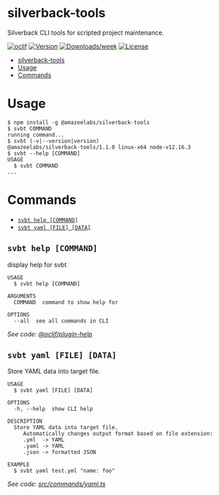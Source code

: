 # silverback-tools

Silverback CLI tools for scripted project maintenance.

[![oclif](https://img.shields.io/badge/cli-oclif-brightgreen.svg)](https://oclif.io)
[![Version](https://img.shields.io/npm/v/silverback-tools.svg)](https://npmjs.org/package/silverback-tools)
[![Downloads/week](https://img.shields.io/npm/dw/silverback-tools.svg)](https://npmjs.org/package/silverback-tools)
[![License](https://img.shields.io/npm/l/silverback-tools.svg)](https://github.com/AmazeeLabs/silverback-tools/blob/master/package.json)

<!-- toc -->
* [silverback-tools](#silverback-tools)
* [Usage](#usage)
* [Commands](#commands)
<!-- tocstop -->

# Usage

<!-- usage -->
```sh-session
$ npm install -g @amazeelabs/silverback-tools
$ svbt COMMAND
running command...
$ svbt (-v|--version|version)
@amazeelabs/silverback-tools/1.1.0 linux-x64 node-v12.16.3
$ svbt --help [COMMAND]
USAGE
  $ svbt COMMAND
...
```
<!-- usagestop -->

# Commands

<!-- commands -->
* [`svbt help [COMMAND]`](#svbt-help-command)
* [`svbt yaml [FILE] [DATA]`](#svbt-yaml-file-data)

## `svbt help [COMMAND]`

display help for svbt

```
USAGE
  $ svbt help [COMMAND]

ARGUMENTS
  COMMAND  command to show help for

OPTIONS
  --all  see all commands in CLI
```

_See code: [@oclif/plugin-help](https://github.com/oclif/plugin-help/blob/v2.2.3/src/commands/help.ts)_

## `svbt yaml [FILE] [DATA]`

Store YAML data into target file.

```
USAGE
  $ svbt yaml [FILE] [DATA]

OPTIONS
  -h, --help  show CLI help

DESCRIPTION
  Store YAML data into target file.
     Automatically changes output format based on file extension:
     .yml  -> YAML
     .yaml -> YAML
     .json -> formatted JSON

EXAMPLE
  $ svbt yaml test.yml "name: foo"
```

_See code: [src/commands/yaml.ts](https://github.com/AmazeeLabs/silverback-tools/blob/v1.1.0/src/commands/yaml.ts)_
<!-- commandsstop -->
